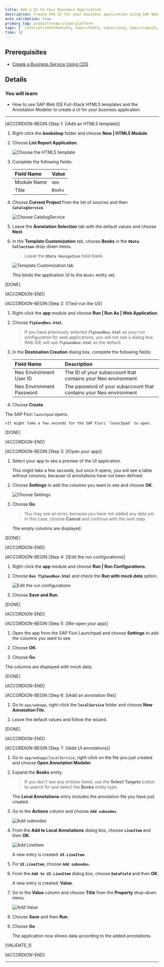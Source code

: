 ```yaml
---
title: Add a UI to Your Business Application
description: Create the UI for your business application using SAP Web IDE Full-Stack and the Annotation Modeler.
auto_validation: true
primary_tag: products>sap-cloud-platform
tags: [  tutorial>intermediate, topic>html5, topic>java, topic>sapui5, products>sap-cloud-platform, products>sap-web-ide ]
time: 10
---
```


## Prerequisites  
 - [Create a Business Service Using CDS](https://www.sap.com/developer/tutorials/cp-apm-01-create-business-service.html)

## Details
### You will learn  
  - How to use SAP Web IDE Full-Stack HTML5 templates and the Annotation Modeler to create a UI for your business application

---

[ACCORDION-BEGIN [Step 1: ](Add an HTML5 template)]

1. Right-click the **bookshop** folder and choose **New | HTML5 Module**.

2. Choose **List Report Application**.

    ![Choose the HTML5 template](html5-template.png)

3. Complete the following fields:

    |  Field Name     | Value
    |  :------------- | :-------------
    |  Module Name    | `app`
    |  Title          | `Books`

4. Choose **Current Project** from the list of sources and then **`CatalogService`**.

    ![Choose CatalogService](data-connection-tab.png)

5. Leave the **Annotation Selection** tab with the default values and choose **Next**.

6. In the **Template Customization** tab, choose **Books** in the **`OData Collection`** drop-down menu.

    >Leave the **`OData Navigation`** field blank.

    ![Template Customization tab](template-customization-step.png)

    This binds the application UI to the `Books` entity set.

[DONE]

[ACCORDION-END]

[ACCORDION-BEGIN [Step 2: ](Test-run the UI)]

1. Right-click the **app** module and choose **Run | Run As | Web Application**.

2. Choose **`flpSandbox.html`**.

    >If you have previously selected **`flpSandbox.html`** as your run configuration for web applications, you will not see a dialog box. Web IDE will use **`flpSandbox.html`** as the default.

3. In the **Destination Creation** dialog box, complete the following fields:

    |  Field Name                  | Description
    |  :-------------------------  | :--------------------------------------------------------------------------
    |  Neo Environment User ID     | The ID of your subaccount that contains your Neo environment
    |  Neo Environment Password    | The password of your subaccount that contains your Neo environment

4. Choose **Create**.

The SAP Fiori `launchpad` opens.

    >It might take a few seconds for the SAP Fiori `launchpad` to open.


[DONE]

[ACCORDION-END]

[ACCORDION-BEGIN [Step 3: ](Open your app)]

1. Select your app to see a preview of the UI application.

    This might take a few seconds, but once it opens, you will see a table without columns, because UI annotations have not been defined.

1. Choose **Settings** to add the columns you want to see and choose **OK**.

    ![Choose Settings](settings-books-app.png)

1. Choose **Go**.

    >You may see an error, because you have not added any data yet. In this case, choose **Cancel** and continue with the next step.

    The empty columns are displayed.

[DONE]

[ACCORDION-END]

[ACCORDION-BEGIN [Step 4: ](Edit the run configurations)]

1. Right-click the **app** module and choose **Run | Run Configurations**.

2. Choose **`Run flpSandbox.html`** and check the **Run with mock data** option.

    ![Edit the run configurations](run-configurations-for-app.png)

3. Choose **Save and Run**.

[DONE]

[ACCORDION-END]

[ACCORDION-BEGIN [Step 5: ](Re-open your app)]

1. Open the app from the SAP Fiori Launchpad and choose **Settings** to add the columns you want to see.

2. Choose **OK**.

3. Choose **Go**.

The columns are displayed with mock data.

[DONE]

[ACCORDION-END]

[ACCORDION-BEGIN [Step 6: ](Add an annotation file)]

1. Go to `app/webapp`, right-click the **`localService`** folder and choose **New  Annotation File**.

2. Leave the default values and follow the wizard.

[DONE]

[ACCORDION-END]

[ACCORDION-BEGIN [Step 7: ](Add UI annotations)]

1. Go to `app/webapp/localService`, right-click on the file you just created and choose **Open Annotation Modeler**.

1. Expand the **Books** entity.

    > If you don't see any entities listed, use the **Select Targets** button to search for and select the **Books** entity type.

    The **Local Annotations** entry includes the annotation file you have just created.

1. Go to the **Actions** column and choose **`Add subnodes`**.

    ![Add subnodes](adding-annotations-1.png)

1. From the **Add to Local Annotations** dialog box, choose **`LineItem`** and then **OK**.

    ![Add LineItem](adding-annotations-2.png)

    A new entry is created: **`UI.LineItem`**.

1. For **`UI.LineItem`**, choose **`Add subnodes`**.

1. From the **`Add to UI.LineItem`** dialog box, choose **`DataField`** and then **OK**.

    A new entry is created: **Value**.

1. Go to the **Value** column and choose **Title** from the **Property** drop-down menu.

    ![Add Value](adding-annotations-3.png)

1. Choose **Save** and then **Run**.

1. Choose **Go**

    The application now shows data according to the added annotations.

[VALIDATE_1]

[ACCORDION-END]

---
